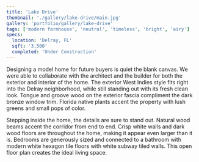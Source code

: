 ```yaml
---
title: 'Lake Drive'
thumbnail: './gallery/lake-drive/main.jpg'
gallery: 'portfolio/gallery/lake-drive'
tags: ['modern farmhouse', 'neutral', 'timeless', 'bright', 'airy']
specs:
  location: 'Delray, FL'
  sqft: '3,500'
  completed: 'Under Construction'
---
```


Designing a model home for future buyers is quiet the blank canvas. We were able to collaborate with the architect and the builder for both the exterior and interior of the home. The exterior West Indies style fits right into the Delray neighborhood, while still standing out with its fresh clean look. Tongue and groove wood on the exterior fascia compliment the dark bronze window trim. Florida native plants accent the property with lush greens and small pops of color.

Stepping inside the home, the details are sure to stand out. Natural wood beams accent the corridor from end to end. Crisp white walls and dark wood floors are throughout the home, making it appear even larger than it is. Bedrooms are generously sized and connected to a bathroom with modern white hexagon tile floors with white subway tiled walls. This open floor plan creates the ideal living space.
